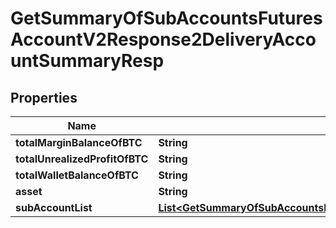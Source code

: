 

# GetSummaryOfSubAccountsFuturesAccountV2Response2DeliveryAccountSummaryResp


## Properties

| Name | Type | Description | Notes |
|------------ | ------------- | ------------- | -------------|
|**totalMarginBalanceOfBTC** | **String** |  |  [optional] |
|**totalUnrealizedProfitOfBTC** | **String** |  |  [optional] |
|**totalWalletBalanceOfBTC** | **String** |  |  [optional] |
|**asset** | **String** |  |  [optional] |
|**subAccountList** | [**List&lt;GetSummaryOfSubAccountsFuturesAccountV2Response2DeliveryAccountSummaryRespSubAccountListInner&gt;**](GetSummaryOfSubAccountsFuturesAccountV2Response2DeliveryAccountSummaryRespSubAccountListInner.md) |  |  [optional] |



